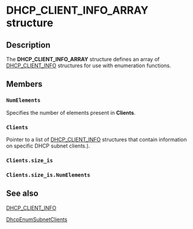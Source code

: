 # DHCP_CLIENT_INFO_ARRAY structure

## Description

The **DHCP_CLIENT_INFO_ARRAY** structure defines an array of [DHCP_CLIENT_INFO](https://learn.microsoft.com/windows/desktop/api/dhcpsapi/ns-dhcpsapi-dhcp_client_info) structures for use with enumeration functions.

## Members

### `NumElements`

Specifies the number of elements present in **Clients**.

### `Clients`

Pointer to a list of [DHCP_CLIENT_INFO](https://learn.microsoft.com/windows/desktop/api/dhcpsapi/ns-dhcpsapi-dhcp_client_info) structures that contain information on specific DHCP subnet clients.).

### `Clients.size_is`

### `Clients.size_is.NumElements`

## See also

[DHCP_CLIENT_INFO](https://learn.microsoft.com/windows/desktop/api/dhcpsapi/ns-dhcpsapi-dhcp_client_info)

[DhcpEnumSubnetClients](https://learn.microsoft.com/previous-versions/windows/desktop/api/dhcpsapi/nf-dhcpsapi-dhcpenumsubnetclients)